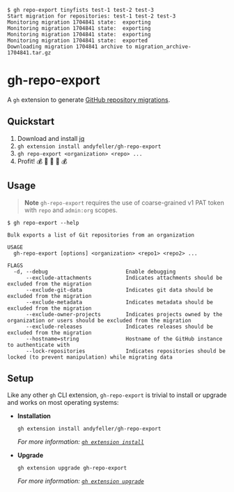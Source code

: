 ```shell
$ gh repo-export tinyfists test-1 test-2 test-3
Start migration for repositories: test-1 test-2 test-3
Monitoring migration 1704841 state:  exporting
Monitoring migration 1704841 state:  exporting
Monitoring migration 1704841 state:  exporting
Monitoring migration 1704841 state:  exported
Downloading migration 1704841 archive to migration_archive-1704841.tar.gz
```

# gh-repo-export

A `gh` extension to generate [GitHub repository migrations](https://docs.github.com/en/enterprise-cloud@latest/rest/migrations/orgs).

## Quickstart

1. Download and install [jq](https://stedolan.github.io/jq/download/)
1. `gh extension install andyfeller/gh-repo-export`
1. `gh repo-export <organization> <repo> ...`
1. Profit! :moneybag: :money_with_wings: :money_mouth_face: :money_with_wings: :moneybag:

## Usage

> **Note**
> `gh-repo-export` requires the use of coarse-grained v1 PAT token with `repo` and `admin:org` scopes.

```shell
$ gh repo-export --help

Bulk exports a list of Git repositories from an organization

USAGE
  gh-repo-export [options] <organization> <repo1> <repo2> ...

FLAGS
  -d, --debug                         Enable debugging
      --exclude-attachments           Indicates attachments should be excluded from the migration
      --exclude-git-data              Indicates git data should be excluded from the migration
      --exclude-metadata              Indicates metadata should be excluded from the migration
      --exclude-owner-projects        Indicates projects owned by the organization or users should be excluded from the migration
      --exclude-releases              Indicates releases should be excluded from the migration
      --hostname=string               Hostname of the GitHub instance to authenticate with
      --lock-repositories             Indicates repositories should be locked (to prevent manipulation) while migrating data
```

## Setup

Like any other `gh` CLI extension, `gh-repo-export` is trivial to install or upgrade and works on most operating systems:

- **Installation**

  ```shell
  gh extension install andyfeller/gh-repo-export
  ```
  
  _For more information: [`gh extension install`](https://cli.github.com/manual/gh_extension_install)_

- **Upgrade**

  ```shell
  gh extension upgrade gh-repo-export
  ```

  _For more information: [`gh extension upgrade`](https://cli.github.com/manual/gh_extension_upgrade)_
